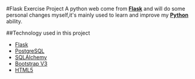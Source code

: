 #Flask Exercise Project
A python web come from **[Flask](http://flask.pocoo.org/)** and will do some personal changes myself,it's mainly used to learn and improve my **[Python](https://www.python.org/)** ability.

##Technology used in this project
* [Flask](http://flask.pocoo.org/)
* [PostgreSQL](http://www.postgresql.org/)
* [SQLAlchemy ](http://www.sqlalchemy.org/)
* [Bootstrap V3](http://getbootstrap.com/)
* [HTML5](http://www.w3.org/TR/html5/) 